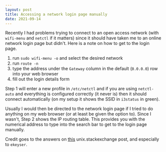 ```yaml
---
layout: post
title: Accessing a network login page manually
date: 2021-09-14
---
```


Recently I had problems trying to connect to an open access network (with
`wifi-menu` and `netctl` if it matters) since it should have taken me to an
online network login page but didn't. Here is a note on how to get to the login
page.

1. run `sudo wifi-menu -o` and select the desired network
2. run `route -n`
3. type the address under the `Gateway` column in the default (`0.0.0.0`) row
   into your web browser
4. fill out the login details form

Step 1 will enter a new profile in `/etc/netctl` and if you are using
`netctl-auto` and everything is configured correctly (it never is) then it
should connect automatically (on my setup it shows the SSID in `i3status` in
green). 

Usually I would then be directed to the network login page if I tried to do
anything on my web browser (or at least be given the option to). Since I
wasn't, Step 2 shows the IP routing table. This provides you with the numerical
address to type into the search bar to get to the login page manually.

Credit goes to the answers on
[this](https://unix.stackexchange.com/questions/89630/how-to-sign-into-an-open-wireless-network)
unix.stackexchange post, and especially to `ekeyser`.
